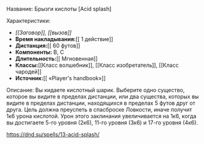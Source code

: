 Название: Брызги кислоты \[Acid splash] 

Характеристики:
- *[[Заговор]], [[вызов]]*
- **Время накладывания:**[[ 1 действие]]
- **Дистанция:**[[ 60 футов]]
- **Компоненты:** В, С
- **Длительность:**[[ Мгновенная]]
- **Классы:**[[Класс  волшебник]], [[Класс изобретатель]], [[Класс чародей]]
- **Источник:**[[ «Player's handbook»]]

Описание:
Вы кидаете кислотный шарик. Выберите одно существо, которое вы видите в пределах дистанции, или два существа, которых вы видите в пределах дистанции, находящихся в пределах 5 футов друг от друга. Цель должна преуспеть в спасброске Ловкости, иначе получит 1к6 урона кислотой.
Урон этого заклинания увеличивается на 1к6, когда вы достигаете 5-го уровня (2к6), 11-го уровня (3к6) и 17-го уровня (4к6).

https://dnd.su/spells/13-acid-splash/
